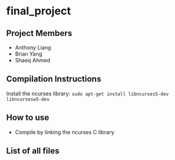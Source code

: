 # final_project

## Project Members
* Anthony Liang
* Brian Yang
* Shaeq Ahmed

## Compilation Instructions
Install the ncurses library:
```sudo apt-get install libncurses5-dev libncursesw5-dev```

## How to use
* Compile by linking the ncurses C library

## List of all files